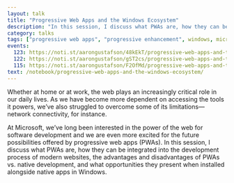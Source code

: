 ```yaml
---
layout: talk
title: "Progressive Web Apps and the Windows Ecosystem"
description: "In this session, I discuss what PWAs are, how they can be integrated into the development process of modern websites, the advantages and disadvantages of PWAs vs. native development, and what opportunities they present when installed alongside native apps in Windows."
category: talks
tags: ["progressive web apps", "progressive enhancement", windows, microsoft]
events:
  123: https://noti.st/aarongustafson/48kEkT/progressive-web-apps-and-the-windows-ecosystem
  122: https://noti.st/aarongustafson/gST2cs/progressive-web-apps-and-the-windows-ecosystem
  115: https://noti.st/aarongustafson/F2OfMd/progressive-web-apps-and-the-windows-ecosystem
text: /notebook/progressive-web-apps-and-the-windows-ecosystem/
---
```


Whether at home or at work, the web plays an increasingly critical role in our daily lives. As we have become more dependent on accessing the tools it powers, we’ve also struggled to overcome some of its limitations—network connectivity, for instance.

At Microsoft, we’ve long been interested in the power of the web for software development and we are even more excited for the future possibilities offered by progressive web apps (PWAs). In this session, I discuss what PWAs are, how they can be integrated into the development process of modern websites, the advantages and disadvantages of PWAs vs. native development, and what opportunities they present when installed alongside native apps in Windows.
